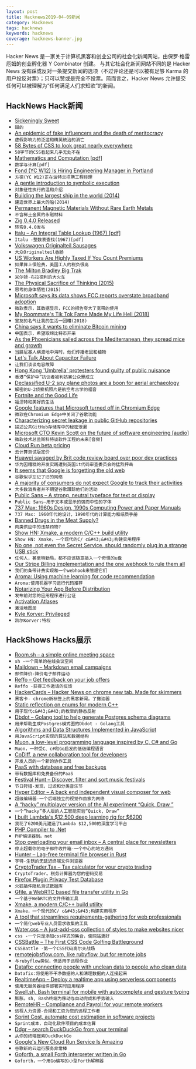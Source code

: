 ```yaml
---
layout: post
title: Hacknews2019-04-09新闻
category: Hacknews
tags: hacknews
keywords: hacknews
coverage: hacknews-banner.jpg
---
```


Hacker News 是一家关于计算机黑客和创业公司的社会化新闻网站，由保罗·格雷厄姆的创业孵化器 Y Combinator 创建。
与其它社会化新闻网站不同的是 Hacker News 没有踩或反对一条提交新闻的选项（不过评论还是可以被有足够 Karma 的用户投反对票）；只可以赞或是完全不投票。简而言之，Hacker News 允许提交任何可以被理解为“任何满足人们求知欲”的新闻。

## HackNews Hack新闻


- [Sickeningly Sweet](https://news.weill.cornell.edu/news/2019/03/sickeningly-sweet)
- `甜的`
- [An epidemic of fake influencers and the death of meritocracy](http://behindthequest.com/instagram-frauds-fake-influencers/)
- `虚假影响力的泛滥和精英统治的消亡`
- [58 Bytes of CSS to look great nearly everywhere](https://jrl.ninja/etc/1)
- `58字节的CSS看起来几乎无处不在`
- [Mathematics and Computation [pdf]](https://www.math.ias.edu/files/Website03-25-19.pdf)
- `数学与计算[pdf]`
- [Fond (YC W12) Is Hiring Engineering Manager in Portland](https://jobs.lever.co/fond/d92985cc-f791-4b8e-864d-d50252019021)
- `方德(YC W12)正在波特兰招聘工程经理`
- [A gentle introduction to symbolic execution](https://blog.monic.co/a-gentle-introduction-to-symbolic-execution/)
- `对象征性执行的温和介绍`
- [Building the largest ship in the world (2014)](https://alastairphilipwiper.com/blog/building-largest-ship-world-south-korea)
- `建造世界上最大的船(2014)`
- [Permanent Magnetic Materials Without Rare Earth Metals](http://www.diva-portal.org/smash/record.jsf?pid=diva2:1295906)
- `不含稀土金属的永磁材料`
- [Zig 0.4.0 Released](https://ziglang.org/download/0.4.0/release-notes.html)
- `转弯0.4.0发布`
- [Italu – An Integral Table Lookup (1967) [pdf]](https://ntrs.nasa.gov/archive/nasa/casi.ntrs.nasa.gov/19680004891.pdf#page=156)
- `Italu -整数表查找(1967)[pdf]`
- [Volkswagen Originalteil Sausages](https://www.atlasobscura.com/foods/volkswagen-originalteil-sausages)
- `大众Originalteil香肠`
- [US Workers Are Highly Taxed If You Count Premiums](https://www.peoplespolicyproject.org/2019/04/08/us-workers-are-highly-taxed-when-you-count-health-premiums/)
- `如果算上保险费，美国工人的税负很高`
- [The Milton Bradley Big Trak](https://paleotronic.com/2019/04/09/the-toy-store-the-milton-bradley-big-trak/)
- `米尔顿·布拉德利的大火车`
- [The Physical Sacrifice of Thinking (2015)](https://journals.sagepub.com/doi/full/10.1177/1359105314565827)
- `思考的身体牺牲(2015)`
- [Microsoft says its data shows FCC reports overstate broadband adoption](https://techcrunch.com/2019/04/08/microsoft-says-its-data-shows-fcc-reports-massively-overstate-broadband-adoption/)
- `微软表示，其数据显示，FCC的报告夸大了宽带的使用`
- [My Roommate&#39;s Tik Tok Fame Made My Life Hell (2018)](https://flip.lease/blog/my-roommates-tik-tok-fame-made-my-life-hell)
- `室友的名气让我的生活一团糟(2018)`
- [China says it wants to eliminate Bitcoin mining](https://www.reuters.com/article/us-china-cryptocurrency/china-says-it-wants-to-eliminate-bitcoin-mining-idUSKCN1RL0C4)
- `中国表示，希望取缔比特币开采`
- [As the Phoenicians sailed across the Mediterranean, they spread mice and growth](https://blogs.lse.ac.uk/businessreview/2019/04/04/as-the-phoenicians-sailed-across-the-mediterranean-they-spread-mice-and-growth/)
- `当腓尼基人横渡地中海时，他们传播老鼠和植物`
- [Let&#39;s Talk About Capacitor Failure](https://bytecellar.com/2019/04/07/lets-talk-about-capacitor-failure/)
- `让我们谈谈电容故障`
- [Hong Kong &#39;Umbrella&#39; protesters found guilty of public nuisance](https://www.bbc.com/news/world-asia-47863061)
- `香港“保护伞”抗议者被判妨害公众罪成立`
- [Declassified U-2 spy plane photos are a boon for aerial archaeology](https://www.sciencemag.org/news/2019/04/declassified-u-2-spy-plane-photos-are-boon-aerial-archaeology)
- `解密的U-2侦察机照片是航空考古学的福音`
- [Fortnite and the Good Life](https://tinyletter.com/lmsacasas/letters/the-convivial-society-no-15-fortnite-and-the-good-life)
- `福涅特和美好的生活`
- [Google features that Microsoft turned off in Chromium Edge](https://www.neowin.net/news/these-are-the-google-features-that-microsoft-turned-off-in-chromium-edge)
- `微软在Chromium Edge中关闭了谷歌功能`
- [Characterizing secret leakage in public GitHub repositories](https://blog.acolyer.org/2019/04/08/how-bad-can-it-git-characterizing-secret-leakage-in-public-github-repositories/)
- `描述公共GitHub存储库中的秘密泄漏`
- [Microsoft CTO Kevin Scott on the future of software engineering [audio]](https://om.co/2019/04/08/microsoft-cto-kevin-scott-on-the-future-of-software-engineering-and-the-better-world-ahead/)
- `微软技术总监斯科特谈软件工程的未来[音频]`
- [Cloud Run beta pricing](https://cloud.google.com/run/pricing)
- `云计算测试版定价`
- [Huawei savaged by Brit code review board over poor dev practices](https://www.theregister.co.uk/2019/03/28/hcsec_huawei_oversight_board_savaging_annual_report/)
- `华为因糟糕的开发实践遭到英国it代码审查委员会的猛烈抨击`
- [It seems that Google is forgetting the old web](http://stop.zona-m.net/2018/01/indeed-it-seems-that-google-is-forgetting-the-old-web/)
- `谷歌似乎忘记了旧的网络`
- [A majority of consumers do not expect Google to track their activities](https://www.niemanlab.org/2019/04/does-google-meet-its-users-expectations-around-consumer-privacy-this-news-industry-research-says-no/)
- `大多数消费者并不期望谷歌跟踪他们的活动`
- [Public Sans – A strong, neutral typeface for text or display](https://public-sans.digital.gov/)
- `Public Sans—用于文本或显示的强而中性的字体`
- [737 Max: 1960s Design, 1990s Computing Power and Paper Manuals](https://www.nytimes.com/2019/04/08/business/boeing-737-max-.html)
- `737 Max: 1960年代的设计，1990年代的计算能力和纸质手册`
- [Banned Drugs in the Meat Supply?](https://www.consumerreports.org/food-safety/are-banned-drugs-in-your-meat/)
- `肉类供应中的违禁药物?`
- [Show HN: Xmake, a modern C/C&#43;&#43; build utility](https://github.com/xmake-io/xmake)
- `Show HN: Xmake，一个现代的C/ c&#43;&#43;构建实用程序`
- [No one, not even the Secret Service, should randomly plug in a strange USB stick](https://techcrunch.com/2019/04/08/secret-service-mar-a-lago/)
- `任何人，甚至特勤局，都不应该随意插入一个奇怪的u盘`
- [Our Stripe Billing implementation and the one webhook to rule them all](https://blog.checklyhq.com/our-stripe-billing-implementation-the-one-webhook-to-rule-them-all/)
- `我们的条带计费实现和一个webhook来管理它们`
- [Aroma: Using machine learning for code recommendation](https://ai.facebook.com/blog/aroma-ml-for-code-recommendation/)
- `Aroma:使用机器学习进行代码推荐`
- [Notarizing Your App Before Distribution](https://developer.apple.com/documentation/security/notarizing_your_app_before_distribution?language=objc)
- `发布前对您的应用程序进行公证`
- [Activation Atlases](https://openai.com/blog/introducing-activation-atlases/)
- `激活地图册`
- [Kyle Korver: Privileged](https://www.theplayerstribune.com/en-us/articles/kyle-korver-utah-jazz-nba)
- `凯尔Korver:特权`


## HackShows Hacks展示

- [ Room.sh – a simple online meeting space](https://room.sh/?ref=hn)
- `sh -一个简单的在线会议空间`
- [ Maildown – Markdown email campaigns](https://news.ycombinator.com/item?id=19590646)
- `邮件降价-降价电子邮件运动`
- [ Reffo – Get feedback on your job offers](https://www.producthunt.com/posts/reffo)
- `Reffo -获得工作邀请的反馈`
- [ HackerCards – Hacker News on chrome new tab. Made for skimmers](https://hackercards.launchaco.com/)
- `黑客卡- chrome新标签上的黑客新闻。了撇油器`
- [ Static reflection on enums for modern C&#43;&#43;](https://github.com/Neargye/magic_enum)
- `用于现代c&#43;&#43;的枚举的静态反射`
- [ Dbdot – Golang tool to help generate Postgres schema diagrams](https://github.com/akarki15/dbdot)
- `用来帮助生成Postgres模式图的Dbdot - Golang工具`
- [ Algorithms and Data Structures Implemented in JavaScript](https://github.com/amejiarosario/dsa.js)
- `用JavaScript实现的算法和数据结构`
- [ Muon, a low-level programming language inspired by C, C# and Go](https://github.com/nickmqb/muon)
- `Muon，一种受C、c#和Go启发的低级编程语言`
- [ CoDiff, a new collaboration tool for developers](https://news.ycombinator.com/item?id=19593637)
- `开发人员的一个新的协作工具`
- [ PaaS with database and free backups](https://backery.io)
- `带有数据库和免费备份的PaaS`
- [ Festival Hunt – Discover, filter and sort music festivals](https://festivalhunt.com)
- `节日狩猎-发现，过滤和分类音乐节`
- [ Hyper Editor – A back end independent visual composer for web](https://github.com/DivineITLimited/hyper-editor)
- `超级编辑器-一个后端独立的视觉作曲家为网络`
- [ A “hacky” multiplayer version of the AI experiment “Quick, Draw ”](http://quickdraw-withfriends.herokuapp.com)
- `一个“hacky”多人版的人工智能实验“Quick, Draw”`
- [ I built Lambda&#39;s $12,500 deep learning rig for $6200](https://www.reddit.com/r/MachineLearning/comments/ayd01o/p_i_built_lambdas_12500_deep_learning_rig_for_6200)
- `我花了6200美元建造了Lambda $12,500的深度学习平台`
- [ PHP Compiler to .Net](https://www.peachpie.io)
- `PHP编译器到。net`
- [ Stop overloading your email inbox – A central place for newsletters](https://houndmail.io/)
- `停止超载你的电子邮件收件箱-一个中心的地方通讯`
- [ Hunter – Lag-free terminal file browser in Rust](https://github.com/rabite0/hunter)
- `亨特-生锈的无延迟终端文件浏览器`
- [ CryptoTrader.Tax – Tax calculator for your crypto trading](https://www.cryptotrader.tax)
- `CryptoTrader。税务计算器为您的密码交易`
- [ Firefox Plugin Privacy Test Database](https://nullsweep.com/launching-the-mozilla-plugin-privacy-test-database/)
- `火狐插件隐私测试数据库`
- [ Gfile, a WebRTC based file transfer utility in Go](https://github.com/Antonito/gfile/tree/v0.1.0)
- `一个基于WebRTC的文件传输工具`
- [ Xmake, a modern C/C&#43;&#43; build utility](https://github.com/xmake-io/xmake)
- `Xmake，一个现代的C/ c&#43;&#43;构建实用程序`
- [ A tool that streamlines requirements-gathering for web professionals](https://breef.io)
- `一个简化web专业人员需求收集的工具`
- [ Water.css – A just-add-css collection of styles to make websites nicer](https://github.com/kognise/water.css)
- `css -一个只是添加css样式的集合，使网站更好`
- [ CSSBattle – The First CSS Code Golfing Battleground](https://cssbattle.dev/)
- `CSSBattle -第一个CSS代码高尔夫战场`
- [ remotejobsflow.com, like rubyflow, but for remote jobs](https://remotejobsflow.com)
- `与rubyflow类似，但适用于远程作业`
- [ Datafix: connecting people with unclean data to people who clean data](http://datafix.io)
- `Datafix:将使用不干净数据的人和清理数据的人连接起来`
- [ RealtimeApp – Deploy a realtime app using serverless components](https://github.com/serverless-components/RealtimeApp)
- `使用无服务器组件部署实时应用程序`
- [ Swell.sh, Bash terminal for mobile with autocomplete and gesture typing](https://github.com/wcchoi/swell.sh)
- `膨胀。sh, Bash终端为移动与自动完成和手势输入`
- [ RemoteHR – Compliance and Payroll for your remote workers](https://remotehr.co/)
- `远程人力资源-合规和工资为您的远程工作者`
- [ Sprint Cost, automate cost estimation in software projects](https://www.sprintcost.com/)
- `Sprint成本，自动化软件项目的成本估算`
- [ Ddgr – search DuckDuckGo from your terminal](https://github.com/jarun/ddgr)
- `从你的终端搜索DuckDuckGo`
- [ Google&#39;s New Cloud Run Service Is Amazing](https://medium.com/sugarkubes/deploy-object-detection-in-1-min-f0355acd2f0a)
- `谷歌新的云运行服务非常棒`
- [ Goforth, a small Forth interpreter written in Go](https://github.com/AZHenley/goforth)
- `Goforth，一个用Go编写的小型Forth解释器`


